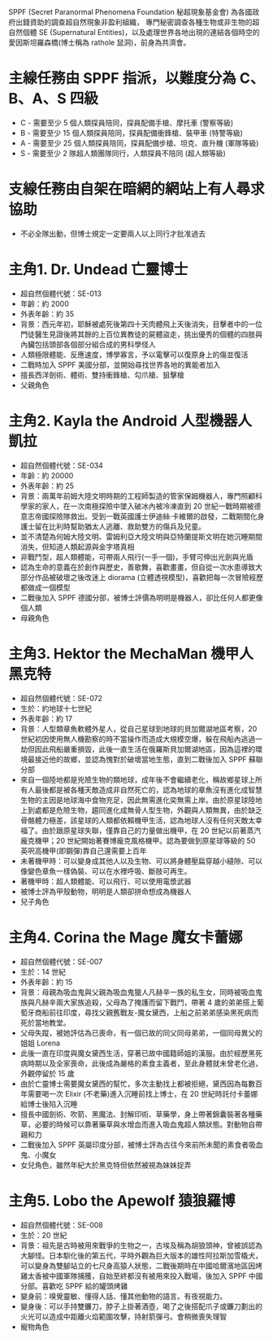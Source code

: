 SPPF (Secret Paranormal Phenomena Foundation 秘超現象基金會) 為各國政府出錢資助的調查超自然現象非盈利組織，
專門秘密調查各種生物或非生物的超自然個體 SE (Supernatural Entities)，以及處理世界各地出現的連結各個時空的愛因斯坦羅森橋(博士稱為 rathole 鼠洞)，前身為共濟會。

主線任務由 SPPF 指派，以難度分為 C、B、A、S 四級
=====
* C - 需要至少 5 個人類探員陪同，探員配備手槍、摩托車 (警察等級)
* B - 需要至少 15 個人類探員陪同，探員配備衝鋒槍、裝甲車 (特警等級)
* A - 需要至少 25 個人類探員陪同，探員配備步槍、坦克、直升機 (軍隊等級)
* S - 需要至少 2 隊超人類團隊同行，人類探員不陪同 (超人類等級)

支線任務由自架在暗網的網站上有人尋求協助
=====
* 不必全隊出動，但博士規定一定要兩人以上同行才批准過去

主角1. Dr. Undead 亡靈博士
=====
* 超自然個體代號：SE-013
* 年齡：約 2000
* 外表年齡：約 35
* 背景：西元年初，耶穌被處死後第四十天肉體飛上天後消失，目擊者中的一位門徒醫生見證後將其餘的上百位異教徒的屍體盜走，挑出優秀的個體的四肢與內臟包括頭部各個部分組合成的男科學怪人
* 人類極限體能、反應速度，博學寡言，予以電擊可以復原身上的傷並復活
* 二戰時加入 SPPF 美國分部，並開始尋找世界各地的異能者加入
* 擅長西洋劍術、體術、雙持衝鋒槍、勾爪槍、狙擊槍
* 父親角色

主角2. Kayla the Android 人型機器人凱拉
====
* 超自然個體代號：SE-034
* 年齡：約 20000
* 外表年齡：約 25
* 背景：兩萬年前姆大陸文明時期的工程師製造的管家保姆機器人，專門照顧科學家的家人，在一次南極探險中墜入破冰內被冷凍直到 20 世紀一戰時期被德意志帝國探險隊救出。受到一戰英國護士伊迪絲·卡維爾的啟發，二戰期間化身護士留在比利時幫助猶太人逃離、救助雙方的傷兵及兒童。
* 並不清楚為何姆大陸文明、雷姆利亞大陸文明與亞特蘭提斯文明在她沉睡期間消失，但知道人類起源與金字塔真相
* 非戰鬥型，超人類體能，可帶兩人飛行(一手一個)，手臂可伸出光劍與光盾
* 認為生命的意義在於創作與歷史，善歌舞，喜歡畫畫，但自從一次水患導致大部分作品被破壞之後改迷上 diorama (立體透視模型)，喜歡把每一次冒險經歷都做成一個模型
* 二戰後加入 SPPF 德國分部，被博士評價為明明是機器人，卻比任何人都更像個人類
* 母親角色

主角3. Hektor the MechaMan 機甲人黑克特
=====
* 超自然個體代號：SE-072
* 生於：約地球十七世紀
* 外表年齡：約 17
* 背景：人型類章魚軟體外星人，從自己星球到地球的貝加爾湖地區考察，20 世紀初因使用無人機勘察的時不當操作而造成大規模空爆，躲在飛船內逃過一劫但因此飛船嚴重損毀，此後一直生活在俄羅斯貝加爾湖地區，因為這裡的環境最接近他的故鄉，並認為愧對於破壞當地生態，直到二戰後加入 SPPF 蘇聯分部
* 來自一個陸地都是兇險生物的類地球，成年後不會繼續老化，稱故鄉星球上所有人最後都是被各種天敵造成非自然死亡的，認為地球的章魚沒有進化成智慧生物的主因是地球海中食物充足，因此無需進化奕無需上岸。由於原星球陸地上到處都是危險生物，趨同進化成無骨人型生物，外觀與人類無異，由於缺乏骨骼體力極差，該星球的人類都依賴機甲生活，認為地球人沒有任何天敵太幸福了。由於跟原星球失聯，僅靠自己的力量做出機甲，在 20 世紀以前著蒸汽龐克機甲；20 世紀開始著賽博龐克風格機甲。認為要做到原星球等級的 50 英呎高機甲(即鋼彈)靠自己還需要上百年
* 未著機甲時：可以變身成其他人以及生物、可以將身體壓扁穿越小縫隙、可以像變色章魚一樣偽裝、可以在水裡呼吸、斷肢可再生。
* 著機甲時：超人類體能、可以飛行、可以使用電漿武器
* 被博士評為甲殼動物，明明是人類卻拼命想成為機器人
* 兒子角色

主角4. Corina the Mage 魔女卡蕾娜
=====
* 超自然個體代號：SE-007
* 生於：14 世紀
* 外表年齡：約 15
* 背景：母親為吸血鬼與父親為吸血鬼獵人凡赫辛一族的私生女，同時被吸血鬼族與凡赫辛兩大家族追殺，父母為了掩護而留下戰鬥，帶著 4 歲的弟弟搭上葡萄牙商船前往印度，尋找父親舊戰友-魔女黛西，上船之前弟弟感染黑死病而死於當地教堂。
* 父母失蹤，被她評估為已喪命，有一個已故的同父同母弟弟，一個同母異父的姐姐 Lorena
* 此後一直在印度與魔女黛西生活，穿著已故中國籍師姐的漢服。由於經歷黑死病時期以及全家喪命，此後成為嚴格的素食主義者，至此身體就未曾老化過，外觀停留於 15 歲
* 由於亡靈博士需要魔女黛西的幫忙，多次主動找上都被拒絕，黛西因為每數百年需要喝一次 Elixir (不老藥)進入沉睡前找上博士，在 20 世紀時託付卡蕾娜給博士後陷入沉睡
* 擅長中國劍術、吹箭、黑魔法、封解印術、草藥學，身上帶著錦囊裝著各種藥草，必要的時候可以靠著藥草與水增血而進入吸血鬼超人類狀態。對動物自帶親和力
* 二戰後加入 SPPF 英屬印度分部，被博士評為古往今來前所未聞的素食者吸血鬼、小魔女
* 女兒角色，雖然年紀大於黑克特但依然被視為妹妹捉弄

主角5. Lobo the Apewolf 猿狼羅博
=====
* 超自然個體代號：SE-008
* 生於：20 世紀
* 背景：祖先是古時被用來戰爭的生物之一，古埃及稱為胡狼頭神，曾被誤認為大腳怪。日本馴化後的第五代，平時外觀為巨大版本的雄性阿拉斯加雪橇犬，可以變身為雙腳站立的七尺身高猿人狀態，二戰後期時在中國哈爾濱地區因烤雞太香被中國軍隊捕獲，自始至終都沒有被用來投入戰場，後加入 SPPF 中國分部。喜歡吃 SPPF 給的罐頭烤雞
* 變身前：嗅覺靈敏、懂得人話、懂其他動物的語言。有夜視能力。
* 變身後：可以手持雙鐮刀，脖子上掛著酒壺，喝了之後搭配爪子或鐮刀劃出的火光可以造成中距離火焰範圍攻擊，持射箭彈弓。會稍微喪失理智
* 寵物角色
